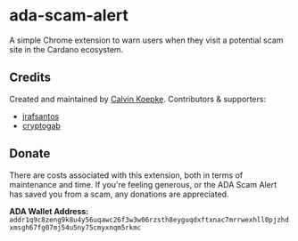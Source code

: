 # ada-scam-alert
A simple Chrome extension to warn users when they visit a potential scam site in the Cardano ecosystem.

## Credits
Created and maintained by [Calvin Koepke](https://twitter.com/cjkoepke). Contributors & supporters:

- [jrafsantos](https://github.com/jrafsantos)
- [cryptogab](https://twitter.com/CardanoGab)
## Donate
There are costs associated with this extension, both in terms of maintenance and time. If you're feeling generous, or the ADA Scam Alert has saved you from a scam, any donations are appreciated.

**ADA Wallet Address:** `addr1q9c8zeng9k8u4y56uqawc26f3w3w06rzsth8eyguqdxftxnac7mrrwexhll0pjzhdxmsgh67fg07mj54u5ny75cmyxnqm5rkmc`
